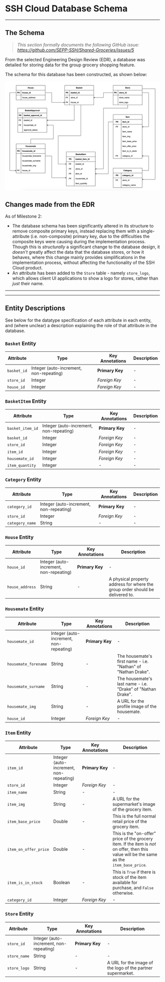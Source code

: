 # SSH Cloud Database Schema
---
## The Schema
> *This section formally documents the following GitHub issue: https://github.com/SEPP-SSH/Shared-Groceries/issues/5*

From the selected Engineering Design Review (EDR), a database was detailed for storing data for the group grocery shopping feature.

The schema for this database has been constructed, as shown below:

![SSH Cloud Database Schema](./Attachments/SSH%20Cloud%20Database%20Design.png)

## Changes made from the EDR
As of Milestone 2:
- The database schema has been significantly altered in its structure to remove composite primary keys, instead replacing them with a single-attribute (i.e. non-composite) primary key, due to the difficulties the composite keys were causing during the implementation process. Though this is _structurally_ a significant change to the database design, it _doesn't_ greatly affect the data that the database stores, or how it behaves, where this change mainly provides simplifications in the implementation process, without affecting the functionality of the SSH Cloud product.
- An attribute has been added to the `Store` table - namely `store_logo`, which allows client UI applications to show a logo for stores, rather than *just* their name.

---
---
## Entity Descriptions
See below for the datatype specification of each attribute in each entity, and (where unclear) a description explaining the role of that attribute in the database.

### `Basket` Entity
| Attribute | Type | Key Annotations | Description |
| --------- | ---- | --------------- | ----------- |
| `basket_id` | Integer (auto-increment, non-repeating) | **Primary Key** | - |
| `store_id` | Integer | _Foreign Key_ | - |
| `house_id` | Integer | _Foreign Key_ | - |

### `BasketItem` Entity
| Attribute | Type | Key Annotations | Description |
| --------- | ---- | --------------- | ----------- |
| `basket_item_id` | Integer (auto-increment, non-repeating) | **Primary Key** | - |
| `basket_id` | Integer | _Foreign Key_ | - |
| `store_id` | Integer | _Foreign Key_ | - |
| `item_id` | Integer | _Foreign Key_ | - |
| `housemate_id` | Integer | _Foreign Key_ | - |
| `item_quantity` | Integer | - | - |

### `Category` Entity
| Attribute | Type | Key Annotations | Description |
| --------- | ---- | --------------- | ----------- |
| `category_id` | Integer (auto-increment, non-repeating) | **Primary Key** | - |
| `store_id` | Integer | _Foreign Key_ | - |
| `category_name` | String | - | - |

### `House` Entity
| Attribute | Type | Key Annotations | Description |
| --------- | ---- | --------------- | ----------- |
| `house_id` | Integer (auto-increment, non-repeating) | **Primary Key** | - |
| `house_address` | String | - | A physical property address for where the group order should be delivered to. |

### `Housemate` Entity
| Attribute | Type | Key Annotations | Description |
| --------- | ---- | --------------- | ----------- |
| `housemate_id` | Integer (auto-increment, non-repeating) | **Primary Key** | - |
| `housemate_forename` | String | - | The housemate's first name - i.e. "Nathan" of "Nathan Drake". |
| `housemate_surname` | String | - | The housemate's last name - i.e. "Drake" of "Nathan Drake". |
| `housemate_img` | String | - | A URL for the profile image of the housemate. |
| `house_id` | Integer | _Foreign Key_ | - |

### `Item` Entity
| Attribute | Type | Key Annotations | Description |
| --------- | ---- | --------------- | ----------- |
| `item_id` | Integer (auto-increment, non-repeating) | **Primary Key** | - |
| `store_id` | Integer | _Foreign Key_ | - |
| `item_name` | String | - | - |
| `item_img` | String | - | A URL for the supermarket's image of the grocery item. |
| `item_base_price` | Double | - | This is the full normal retail price of the grocery item. |
| `item_on_offer_price` | Double | - | This is the "on-offer" price of the grocery item. If the item is _not_ on offer, then this value will be the same as the `item_base_price`. |
| `item_is_in_stock` | Boolean | - | This is `True` if there is stock of the item available for purchase, and `False` otherwise. | 
| `category_id` | Integer | _Foreign Key_ | - |

### `Store` Entity
| Attribute | Type | Key Annotations | Description |
| --------- | ---- | --------------- | ----------- |
| `store_id` | Integer (auto-increment, non-repeating) | **Primary Key** | - |
| `store_name` | String | - | - |
| `store_logo` | String | - | A URL for the image of the logo of the partner supermarket. |
